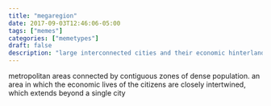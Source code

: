 ```yaml
---
title: "megaregion"
date: 2017-09-03T12:46:06-05:00
tags: ["memes"]
categories: ["memetypes"]
draft: false
description: "large interconnected cities and their economic hinterlands"
---
```


<p>metropolitan areas connected by contiguous zones of dense population. an area in which the economic lives of the citizens are closely intertwined, which extends beyond a single city</p>
